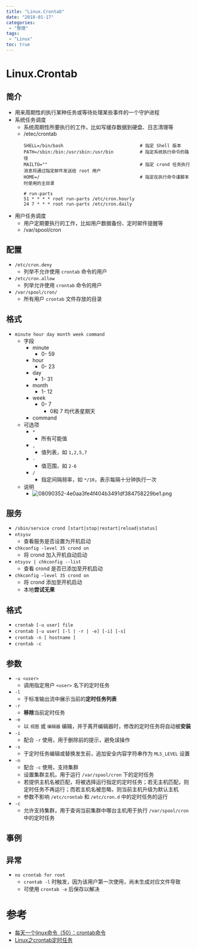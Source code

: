 ```yaml
---
title: "Linux.Crontab"
date: "2018-01-17"
categories:
 - "整理"
tags:
 - "Linux"
toc: true
---
```



# Linux.Crontab

## 简介
- 用来周期性的执行某种任务或等待处理某些事件的一个守护进程
- 系统任务调度
	- 系统周期性所要执行的工作，比如写缓存数据到硬盘、日志清理等
	- /etec/crontab
		```
		SHELL=/bin/bash								# 指定 Shell 版本
		PATH=/sbin:/bin:/usr/sbin:/usr/bin			# 指定系统执行命令的路径
		MAILTO=""									# 指定 crond 任务执行消息将通过指定邮件发送给 root 用户
		HOME=/										# 指定在执行命令谨脚本时使用的主目录

		# run-parts
		51 * * * * root run-parts /etc/cron.hourly
		24 7 * * * root run-parts /etc/cron.daily
		```
- 用户任务调度
	- 用户定期要执行的工作，比如用户数据备份、定时邮件提醒等
	- /var/spool/cron


## 配置
- `/etc/cron.deny`
    - 列举不允许使用 `crontab` 命令的用户
- `/etc/cron.allow`
    - 列举允许使用 `crontab` 命令的用户
- `/var/spool/cron/`
    - 所有用户 `crontab` 文件存放的目录


## 格式
- `minute hour day month week command`
    - 字段
    	- minute 
    		- 0- 59
    	- hour 
    		- 0- 23
    	- day 
    		- 1- 31
    	- month 
    		- 1- 12
    	- week 
    		- 0- 7
    			- 0和 7 均代表星期天
    	- command
    - 可选项
    	- `*`
    		- 所有可能值
    	- `,`
    		- 值列表，如 `1,2,5,7`
    	- `-`
    		- 值范围，如 `2-6`
    	- `/`
    		- 指定间隔频率，如 `*/10`，表示每隔十分钟执行一次
    - 说明
    	- ![08090352-4e0aa3fe4f404b3491df384758229be1.png](http://otzm88f21.bkt.clouddn.com/c3a7e01f-b2e9-4f4e-beb0-81ed2bc21d1c.png)


## 服务
- `/sbin/service crond [start|stop|restart|reload|status]`
- `ntsysv`
    - 查看服务是否设置为开机启动
- `chkconfig -level 35 crond on`
    - 将 crond 加入开机自动启动
- `ntsysv | chkconfig --list`
    - 查看 crond 是否已添加至开机启动
- `chkconfig –level 35 crond on`
    - 将 crond 添加至开机启动
    - 本地**尝试无果**


## 格式
- `crontab [-u user] file`
- `crontab [-u user] [-l | -r | -e] [-i] [-s]`
- `crontab -n [ hostname ]`
- `crontab -c`


## 参数
- `-u <user>`
    - 调用指定用户 `<user>` 名下的定时任务
- `-l`
    - 于标准输出流中展示当前的**定时任务列表**
- `-r`
    - **移除**当前定时任务
- `-e`
    - 以 `视图` 或 `编辑器` 编辑，并于离开编辑器时，修改的定时任务将自动被**安装**
- `-i`
    - 配合 `-r` 使用，用于删除前的提示，避免误操作
- `-s`
    - 于定时任务编辑或替换发生前，追加安全内容字符串作为 `MLS_LEVEL` 设置
- `-n`
    - 配合 `-c` 使用，支持集群
    - 设置集群主机，用于运行 `/var/spool/cron` 下的定时任务
    - 若提供主机名被匹配，将被选择运行指定的定时任务；若无主机匹配，则定时任务不再运行；而若主机名被忽略，则当前主机升级为默认主机
    - 参数不影响 `/etc/crontab` 和 `/etc/cron.d` 中的定时任务的运行
- `-c`
    - 允许支持集群，用于查询当前集群中哪台主机用于执行 `/var/spool/cron` 中的定时任务

## 事例


## 异常
- `no crontab for root`
	- `crontab -l` 时触发，因为该用户第一次使用，尚未生成对应文件导致
	- 可使用 `crontab -e` 后保存以解决



# 参考
- [每天一个linux命令（50）：crontab命令](http://www.cnblogs.com/peida/archive/2013/01/08/2850483.html)
- [Linux之crontab定时任务](https://www.jianshu.com/p/838db0269fd0)
